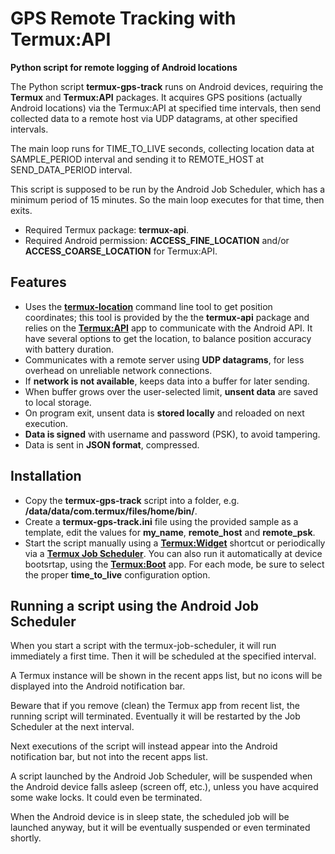 # GPS Remote Tracking with Termux:API

**Python script for remote logging of Android locations**

The Python script **termux-gps-track** runs on Android devices, 
requiring the **Termux** and **Termux:API** packages. It 
acquires GPS positions (actually Android locations) via the 
Termux:API at specified time intervals, then send collected data 
to a remote host via UDP datagrams, at other specified 
intervals.
    
The main loop runs for TIME_TO_LIVE seconds, collecting location
data at SAMPLE_PERIOD interval and sending it to REMOTE_HOST at
SEND_DATA_PERIOD interval.

This script is supposed to be run by the Android Job Scheduler,
which has a minimum period of 15 minutes. So the main loop
executes for that time, then exits.

* Required Termux package: **termux-api**.
* Required Android permission: **ACCESS_FINE_LOCATION** and/or
**ACCESS_COARSE_LOCATION** for Termux:API.

## Features

* Uses the 
**[termux-location](https://wiki.termux.com/wiki/Termux-location)** 
command line tool to get position coordinates; this tool is 
provided by the the **termux-api** package and relies on the 
**[Termux:API](https://wiki.termux.com/wiki/Termux:API)** app to 
communicate with the Android API. It have several options to get 
the location, to balance position accuracy with battery 
duration.
* Communicates with a remote server using **UDP datagrams**, for 
less overhead on unreliable network connections.
* If **network is not available**, keeps data into a buffer for 
later sending.
* When buffer grows over the user-selected limit, **unsent 
data** are saved to local storage.
* On program exit, unsent data is **stored locally** and 
reloaded on next execution.
* **Data is signed** with username and password (PSK), to avoid 
tampering.
* Data is sent in **JSON format**, compressed.

## Installation

* Copy the **termux-gps-track** script into a folder, e.g.
**/data/data/com.termux/files/home/bin/**.
* Create a **termux-gps-track.ini** file using the provided 
sample as a template, edit the values for **my_name**, 
**remote_host** and **remote_psk**.
* Start the script manually using a 
**[Termux:Widget](https://wiki.termux.com/wiki/Termux:Widget)** 
shortcut or periodically via a **[Termux Job 
Scheduler](https://wiki.termux.com/wiki/Termux-job-scheduler)**. 
You can also run it automatically at device bootsrtap, using the 
**[Termux:Boot](https://wiki.termux.com/wiki/Termux:Boot)** app. 
For each mode, be sure to select the proper **time_to_live** 
configuration option.

## Running a script using the Android Job Scheduler

When you start a script with the termux-job-scheduler, it will 
run immediately a first time. Then it will be scheduled at the 
specified interval.

A Termux instance will be shown in the recent apps list, but no 
icons will be displayed into the Android notification bar.

Beware that if you remove (clean) the Termux app from recent 
list, the running script will terminated. Eventually it will be 
restarted by the Job Scheduler at the next interval.

Next executions of the script will instead appear into the
Android notification bar, but not into the recent apps list.

A script launched by the Android Job Scheduler, will be 
suspended when the Android device falls asleep (screen off, 
etc.), unless you have acquired some wake locks. It could even 
be terminated.

When the Android device is in sleep state, the scheduled
job will be launched anyway, but it will be eventually
suspended or even terminated shortly. 
